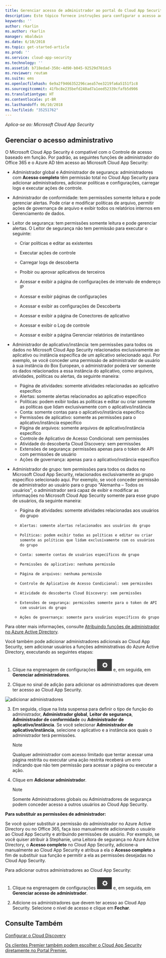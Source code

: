 ```yaml
---
title: Gerenciar acesso de administrador ao portal do Cloud App Security | Microsoft Docs
description: Este tópico fornece instruções para configurar o acesso ao portal do Cloud App Security para seus administradores.
keywords: ''
author: rkarlin
ms.author: rkarlin
manager: mbaldwin
ms.date: 6/10/2018
ms.topic: get-started-article
ms.prod: ''
ms.service: cloud-app-security
ms.technology: ''
ms.assetid: b718edad-350c-4d90-b045-92529d701dc5
ms.reviewer: reutam
ms.suite: ems
ms.openlocfilehash: 6e9a2f9466352296caea57ee3219fa6a5151f1c8
ms.sourcegitcommit: 41fbc8e235befd240ad7a1eed52339cfafb5d906
ms.translationtype: HT
ms.contentlocale: pt-BR
ms.lasthandoff: 06/10/2018
ms.locfileid: "35251762"
---
```

*Aplica-se ao: Microsoft Cloud App Security*


## <a name="managing-admin-access"></a>Gerenciar o acesso administrativo

O Microsoft Cloud App Security é compatível com o Controle de acesso baseado em função. Por padrão, as seguintes funções de administrador do Office 365 e o Azure AD têm acesso ao Microsoft Cloud App Security:

- Administrador global e Administrador de segurança: administradores com **Acesso completo** têm permissão total no Cloud App Security para adicionar administradores, adicionar políticas e configurações, carregar logs e executar ações de controle.

- Administrador de conformidade: tem permissões somente leitura e pode gerenciar alertas. Pode criar e modificar políticas de arquivo, permitir ações de governança de arquivo e exibir todos os relatórios internos em Gerenciamento de dados. 

- Leitor de segurança: tem permissões somente leitura e pode gerenciar alertas. O Leitor de segurança não tem permissão para executar o seguinte:

   - Criar políticas e editar as existentes 

   - Executar ações de controle 

   - Carregar logs de descoberta

   - Proibir ou aprovar aplicativos de terceiros

   - Acessar e exibir a página de configurações de intervalo de endereço IP

   - Acessar e exibir páginas de configurações 

   - Acessar e exibir as configurações de Descoberta 

   - Acessar e exibir a página de Conectores de aplicativo

   - Acessar e exibir o Log de controle 

   - Acessar e exibir a página Gerenciar relatórios de instantâneo 

- Administrador de aplicativo/instância: tem permissões para todos os dados no Microsoft Cloud App Security relacionados exclusivamente ao aplicativo ou instância específica de um aplicativo selecionado aqui. Por exemplo, se você conceder uma permissão de administrador de usuário à sua instância do Box European, o administrador poderá ver somente os dados relacionados a essa instância do aplicativo, como arquivos, atividades, políticas ou alertas, da seguinte maneira:

  - Página de atividades: somente atividades relacionadas ao aplicativo específico
  - Alertas: somente alertas relacionados ao aplicativo específico
  - Políticas: podem exibir todas as políticas e editar ou criar somente as políticas que lidam exclusivamente com o aplicativo/instância
  - Conta: somente contas para o aplicativo/instância específico
  - Permissões de aplicativo: somente as permissões para o aplicativo/instância específico
  - Página de arquivos: somente arquivos de aplicativo/instância específico
  - Controle de Aplicativo de Acesso Condicional: sem permissões
  - Atividade do descoberta Cloud Discovery: sem permissões
  - Extensões de segurança: permissões apenas para o token de API com permissões de usuário
  - Ações de governança: apenas para o aplicativo/instância específico 

- Administrador de grupo: tem permissões para todos os dados no Microsoft Cloud App Security, relacionados exclusivamente ao grupo específico selecionado aqui. Por exemplo, se você conceder permissão de administrador ao usuário para o grupo "Alemanha – Todos os usuários", o administrador será capaz de exibir e modificar as informações no Microsoft Cloud App Security somente para esse grupo de usuários, da seguinte maneira:

  - Página de atividades: somente atividades relacionadas aos usuários do grupo
  -     Alertas: somente alertas relacionados aos usuários do grupo
  -     Políticas: podem exibir todas as políticas e editar ou criar somente as políticas que lidam exclusivamente com os usuários do grupo
  -     Conta: somente contas de usuários específicos do grupo
  -     Permissões de aplicativo: nenhuma permissão
  -     Página de arquivos: nenhuma permissão
  -     Controle de Aplicativo de Acesso Condicional: sem permissões
  -     Atividade do descoberta Cloud Discovery: sem permissões
  -     Extensões de segurança: permissões somente para o token de API com usuários do grupo
  -     Ações de governança: somente para usuários específicos do grupo



Para obter mais informações, consulte [Atribuindo funções de administrador no Azure Active Directory](https://docs.microsoft.com/en-us/azure/active-directory/active-directory-assign-admin-roles).

Você também pode adicionar administradores adicionais ao Cloud App Security, sem adicionar usuários a funções administrativas do Azure Active Directory, executando as seguintes etapas:

1. Clique na engrenagem de configurações ![ícone de configurações](./media/settings-icon.png "ícone de configurações") e, em seguida, em **Gerenciar administradores**. 

2. Clique no sinal de adição para adicionar os administradores que devem ter acesso ao Cloud App Security.
  
  ![adicionar administradores](./media/add-admin.png)
    
3. Em seguida, clique na lista suspensa para definir o tipo de função do administrador, **Administrador global**, **Leitor de segurança**, **Administrador de conformidade** ou **Administrador de aplicativo/instância**. Se você selecionar **Administrador de aplicativo/instância**, selecione o aplicativo e a instância aos quais o administrador terá permissões.

     >[!NOTE]
      >Qualquer administrador com acesso limitado que tentar acessar uma página restrita ou executar uma ação restrita receberá um erro indicando que não tem permissão para acessar a página ou executar a ação.
4. Clique em **Adicionar administrador**.  

   >[!NOTE]
    >Somente Administradores globais ou Administradores de segurança podem conceder acesso a outros usuários ao Cloud App Security.
  
**Para substituir as permissões de administrador:**

Se você quiser substituir a permissão do administrador no Azure Active Directory ou no Office 365, faça isso manualmente adicionando o usuário ao Cloud App Security e atribuindo permissões de usuário.
Por exemplo, se você quiser atribuir à Stephanie, uma Leitora de segurança no Azure Active Directory, o **Acesso completo** no Cloud App Security, adicione-a manualmente ao Cloud App Security e atribua a ela o **Acesso completo** a fim de substituir sua função e permitir a ela as permissões desejadas no Cloud App Security. 


Para adicionar outros administradores ao Cloud App Security:
1. Clique na engrenagem de configurações ![ícone de configurações](./media/settings-icon.png "ícone de configurações") e, em seguida, em **Gerenciar acesso de administrador**. 

2. Adicione os administradores que devem ter acesso ao Cloud App Security. Selecione o nível de acesso e clique em **Fechar**.

## <a name="see-also"></a>Consulte Também  
[Configurar o Cloud Discovery](set-up-cloud-discovery.md)   

[Os clientes Premier também podem escolher o Cloud App Security diretamente no Portal Premier.](https://premier.microsoft.com/)  
  
  